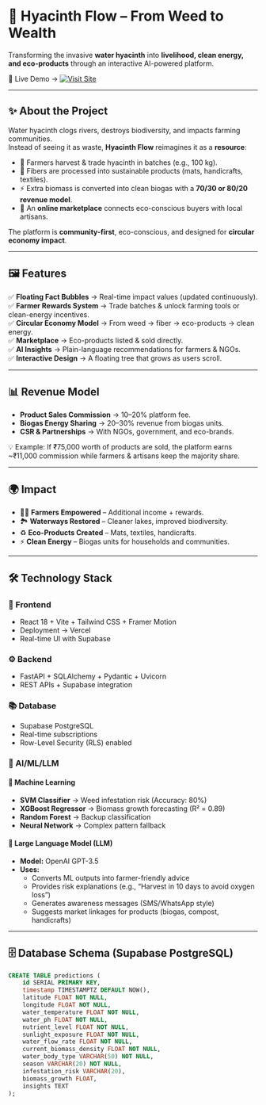 # 🌱 Hyacinth Flow – From Weed to Wealth  

Transforming the invasive **water hyacinth** into **livelihood, clean energy, and eco-products** through an interactive AI-powered platform.  

🚀 Live Demo → [![Visit Site](https://img.shields.io/badge/Live-Site-brightgreen?style=for-the-badge&logo=vercel)](https://hyacinth-flow.vercel.app/#)  

---

## ✨ About the Project  

Water hyacinth clogs rivers, destroys biodiversity, and impacts farming communities.  
Instead of seeing it as waste, **Hyacinth Flow** reimagines it as a **resource**:  

- 🌿 Farmers harvest & trade hyacinth in batches (e.g., 100 kg).  
- 🧵 Fibers are processed into sustainable products (mats, handicrafts, textiles).  
- ⚡ Extra biomass is converted into clean biogas with a **70/30 or 80/20 revenue model**.  
- 🛒 An **online marketplace** connects eco-conscious buyers with local artisans.  

The platform is **community-first**, eco-conscious, and designed for **circular economy impact**.  

---

## 🖼️ Features  

✅ **Floating Fact Bubbles** → Real-time impact values (updated continuously).  
✅ **Farmer Rewards System** → Trade batches & unlock farming tools or clean-energy incentives.  
✅ **Circular Economy Model** → From weed → fiber → eco-products → clean energy.  
✅ **Marketplace** → Eco-products listed & sold directly.  
✅ **AI Insights** → Plain-language recommendations for farmers & NGOs.  
✅ **Interactive Design** → A floating tree that grows as users scroll.  

---

## 📊 Revenue Model  

- **Product Sales Commission** → 10–20% platform fee.  
- **Biogas Energy Sharing** → 20–30% revenue from biogas units.  
- **CSR & Partnerships** → With NGOs, government, and eco-brands.  

💡 Example: If ₹75,000 worth of products are sold, the platform earns ~₹11,000 commission while farmers & artisans keep the majority share.  

---

## 🌍 Impact  

- 👩‍🌾 **Farmers Empowered** – Additional income + rewards.  
- 🏞️ **Waterways Restored** – Cleaner lakes, improved biodiversity.  
- ♻️ **Eco-Products Created** – Mats, textiles, handicrafts.  
- ⚡ **Clean Energy** – Biogas units for households and communities.  

---

## 🛠️ Technology Stack  

### 🎨 Frontend  
- React 18 + Vite + Tailwind CSS + Framer Motion  
- Deployment → Vercel  
- Real-time UI with Supabase  

### ⚙️ Backend  
- FastAPI + SQLAlchemy + Pydantic + Uvicorn  
- REST APIs + Supabase integration  

### 📚 Database  
- Supabase PostgreSQL  
- Real-time subscriptions  
- Row-Level Security (RLS) enabled  

### 🧠 AI/ML/LLM  

#### 🔹 Machine Learning  
- **SVM Classifier** → Weed infestation risk (Accuracy: 80%)  
- **XGBoost Regressor** → Biomass growth forecasting (R² = 0.89)  
- **Random Forest** → Backup classification  
- **Neural Network** → Complex pattern fallback  

#### 🔹 Large Language Model (LLM)  
- **Model:** OpenAI GPT-3.5  
- **Uses:**  
  - Converts ML outputs into farmer-friendly advice  
  - Provides risk explanations (e.g., “Harvest in 10 days to avoid oxygen loss”)  
  - Generates awareness messages (SMS/WhatsApp style)  
  - Suggests market linkages for products (biogas, compost, handicrafts)  

---

## 🗄️ Database Schema (Supabase PostgreSQL)  

```sql
CREATE TABLE predictions (
    id SERIAL PRIMARY KEY,
    timestamp TIMESTAMPTZ DEFAULT NOW(),
    latitude FLOAT NOT NULL,
    longitude FLOAT NOT NULL,
    water_temperature FLOAT NOT NULL,
    water_ph FLOAT NOT NULL,
    nutrient_level FLOAT NOT NULL,
    sunlight_exposure FLOAT NOT NULL,
    water_flow_rate FLOAT NOT NULL,
    current_biomass_density FLOAT NOT NULL,
    water_body_type VARCHAR(50) NOT NULL,
    season VARCHAR(20) NOT NULL,
    infestation_risk VARCHAR(20),
    biomass_growth FLOAT,
    insights TEXT
);
